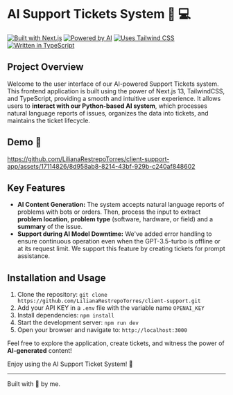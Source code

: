 # AI Support Tickets System 🤖 :computer:

[![Built with Next.js](https://img.shields.io/badge/Built%20with-Next.js-000000.svg)](https://nextjs.org/)
[![Powered by AI](https://img.shields.io/badge/Powered%20by-Artificial%20Intelligence-33ccff.svg)](https://openai.com/)
[![Uses Tailwind CSS](https://img.shields.io/badge/Uses-Tailwind%20CSS-38b2ac.svg)](https://tailwindcss.com/)
[![Written in TypeScript](https://img.shields.io/badge/Written%20in-TypeScript-007acc.svg)](https://www.typescriptlang.org/)

## Project Overview
Welcome to the user interface of our AI-powered Support Tickets system. This frontend application is built using the power of Next.js 13, TailwindCSS, and TypeScript, providing a smooth and intuitive user experience. It allows users to **interact with our Python-based AI system**, which processes natural language reports of issues, organizes the data into tickets, and maintains the ticket lifecycle.

## Demo 🚀




https://github.com/LilianaRestrepoTorres/client-support-app/assets/17114826/8d958ab8-8214-43bf-929b-c240af848602




## Key Features
- **AI Content Generation:** The system accepts natural language reports of problems with bots or orders. Then, process the input to extract **problem location**, **problem type** (software, hardware, or field) and a **summary** of the issue.
- **Support during AI Model Downtime:** We've added error handling to ensure continuous operation even when the GPT-3.5-turbo is offline or at its request limit. We support this feature by creating tickets for prompt assistance.


## Installation and Usage
1. Clone the repository: `git clone https://github.com/LilianaRestrepoTorres/client-support.git`
2. Add your API KEY in a `.env` file with the variable name `OPENAI_KEY`
3. Install dependencies: `npm install`
4. Start the development server: `npm run dev`
5. Open your browser and navigate to: `http://localhost:3000`

Feel free to explore the application, create tickets, and witness the power of **AI-generated** content!


Enjoy using the AI Support Ticket System! :rocket:

---
 Built with 💚 by me.
